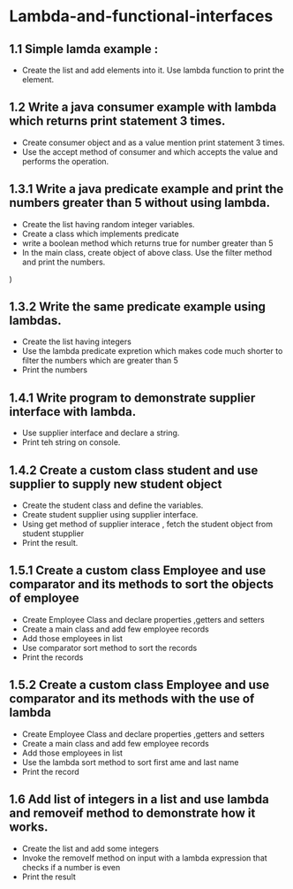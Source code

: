 # Lambda-and-functional-interfaces

## 1.1 Simple lamda example :
- Create the list and add elements into it. Use lambda function to print the element.



## 1.2 Write a java consumer example with lambda which returns print statement 3 times.
- Create consumer object and as a value mention print statement 3 times.
- Use the accept method of consumer and which accepts the value and performs the operation.



## 1.3.1 Write a java predicate example and print the numbers greater than 5 without using lambda.
- Create the list having random integer variables.
- Create a class which implements predicate
- write a boolean method which returns true for number greater than 5
- In the main class, create object of above class. Use the filter method and print the numbers.

)

## 1.3.2 Write the same predicate example using lambdas.
- Create the list having integers
- Use the lambda predicate expretion which makes code much shorter to filter the numbers which are greater than 5
- Print the numbers



## 1.4.1 Write program to demonstrate supplier interface with lambda.
- Use supplier interface and declare a string.
- Print teh string on console.



## 1.4.2 Create a custom class student and use supplier to supply new student object
- Create the student class and define the variables.
- Create student supplier  using supplier interface.
- Using get method of supplier interace , fetch the student object from student stupplier
- Print the result.



## 1.5.1 Create a custom class Employee and use comparator and its methods to sort the objects of employee
- Create Employee Class and declare properties ,getters and setters
- Create a main class and add few employee records
- Add those employees in list
- Use comparator sort method to sort the records
- Print the records



## 1.5.2 Create a custom class Employee and use comparator and its methods with the use of lambda
- Create Employee Class and declare properties ,getters and setters
- Create a main class and add few employee records
- Add those employees in list
- Use the lambda sort method to sort first ame and last name
- Print the record



## 1.6 Add list of integers in a list and use lambda and removeif method to demonstrate how it works.
- Create the list and add some integers
- Invoke the removeIf method on input with a lambda expression that checks if a number is even
- Print the result







